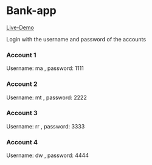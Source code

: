# Bank-app
<a href="https://bankapp000.netlify.app/">Live-Demo</a>

<p>Login with the username and password of the accounts</p>

<h3>Account 1</h3>
Username: ma ,
password: 1111
<h3>Account 2</h3>
Username: mt ,
password: 2222
<h3>Account 3</h3>
Username: rr ,
password: 3333
<h3>Account 4</h3>
Username: dw ,
password: 4444
 
